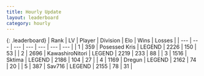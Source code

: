 ```yaml
---
title: Hourly Update
layout: leaderboard
category: hourly
---
```


{: .leaderboard}
| Rank | LV | Player | Division | Elo | Wins | Losses |
| --- | --- | --- | --- | --- | --- | --- |
| <span data-change="0">1</span> | 359 | <span title="ID: 402846">Posessed Kris</span> | LEGEND | <span data-change="0">2226</span> | <span data-change="0">150</span> | <span data-change="0">53</span> |
| <span data-change="0">2</span> | 2696 | <span title="ID: 164871">KawashiroNitori</span> | LEGEND | <span data-change="0">2219</span> | <span data-change="0">233</span> | <span data-change="0">88</span> |
| <span data-change="0">3</span> | 1516 | <span title="ID: 353063">Sktima</span> | LEGEND | <span data-change="0">2186</span> | <span data-change="3">104</span> | <span data-change="1">27</span> |
| <span data-change="0">4</span> | 1169 | <span title="ID: 337810">Dregun</span> | LEGEND | <span data-change="0">2162</span> | <span data-change="0">74</span> | <span data-change="0">20</span> |
| <span data-change="0">5</span> | 387 | <span title="ID: 556277">Sav716</span> | LEGEND | <span data-change="0">2155</span> | <span data-change="0">78</span> | <span data-change="0">31</span> |